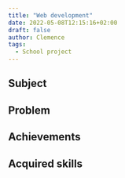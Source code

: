 ```yaml
---
title: "Web development"
date: 2022-05-08T12:15:16+02:00
draft: false
author: Clemence
tags:
  - School project
---
```


## Subject

## Problem

## Achievements

## Acquired skills